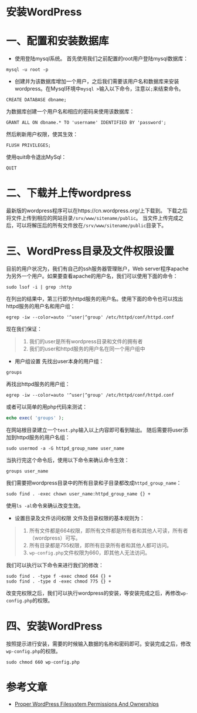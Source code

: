 安装WordPress
=============

# 一、配置和安装数据库

- 使用登陆mysql系统。
首先使用我们之前配置的root用户登陆mysql数据库：
```shell
mysql -u root -p
```
- 创建并为该数据库增加一个用户，之后我们需要该用户名和数据库来安装wordpress。在Mysql环境中`mysql >`输入以下命令，注意以`;`来结束命令。
```shell
CREATE DATABASE dbname;
```
为数据库创建一个用户名和相应的密码来使用该数据库：
```shell
GRANT ALL ON dbname.* TO 'username' IDENTIFIED BY 'password';
```
然后刷新用户权限，使其生效：
```shell
FLUSH PRIVILEGES;
```
使用quit命令退出MySql：
```shell
QUIT
```
# 二、下载并上传wordpress
最新版的wordpress程序可以在https://cn.wordpress.org/上下载到。
下载之后将文件上传到相应的网站目录`/srv/www/sitename/public`。
当文件上传完成之后，可以将解压后的所有文件放在`/srv/www/sitename/public`目录下。

# 三、WordPress目录及文件权限设置
目前的用户状况为，我们有自己的ssh服务器管理账户，Web server程序apache为另外一个用户。如果要查看apache的用户名，我们可以使用下面的命令：
```shell
sudo lsof -i | grep :http
```
在列出的结果中，第三行即为httpd服务的用户名。使用下面的命令也可以找出httpd服务的用户名和用户组：
```shell
egrep -iw --color=auto '^user|^group' /etc/httpd/conf/httpd.conf
```
现在我们保证：

> 1. 我们的user是所有wordpress目录和文件的拥有者
> 2. 我们的user和httpd服务的用户名在同一个用户组中

- 用户组设置
先找出user本身的用户组：
```shell
groups
```
再找出httpd服务的用户组：
```shell
egrep -iw --color=auto '^user|^group' /etc/httpd/conf/httpd.conf
```
或者可以简单的用php代码来测试：
```php
echo exec( 'groups' );
```
在网站根目录建立一个`test.php`输入以上内容即可看到输出。
随后需要将user添加到httpd服务的用户名组：
```shell
sudo usermod -a -G httpd_group_name user_name
```
当执行完这个命令后，使用以下命令来确认命令生效：
```shell
groups user_name
```
我们需要把wordpress目录中的所有目录和子目录都改成`httpd_group_name`：
```shell
sudo find . -exec chown user_name:httpd_group_name {} +
```
使用`ls -al`命令来确认改变生效。
 
- 设置目录及文件访问权限
文件及目录权限的基本规则为：

> 1. 所有文件都是664权限，即所有文件都是所有者和其他人可读，所有者（wordpress）可写。
> 2. 所有目录都是755权限，即所有目录所有者和其他人都可访问。
> 3. `wp-config.php`文件权限为660，即其他人无法访问。

我们可以执行以下命令来进行我们的修改：
```shell
sudo find . -type f -exec chmod 664 {} +
sudo find . -type d -exec chmod 775 {} +
```
改变完权限之后，我们可以执行wordpress的安装，等安装完成之后，再修改`wp-config.php`的权限。

# 四、安装WordPress
按照提示进行安装，需要的时候输入数据的名称和密码即可。安装完成之后，修改`wp-config.php`的权限。
```shell
sudo chmod 660 wp-config.php
```
# 参考文章

- [Proper WordPress Filesystem Permissions And Ownerships](http://www.smashingmagazine.com/2014/05/08/proper-wordpress-filesystem-permissions-ownerships/)